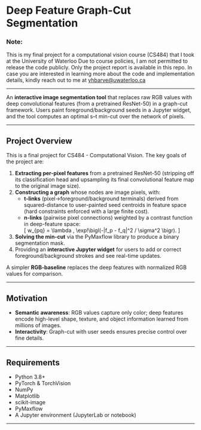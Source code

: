 # Deep Feature Graph-Cut Segmentation

### Note:
This is my final project for a computational vision course (CS484) that I took at the University of Waterloo Due to course policies, I am not permitted to release the code publicly. Only the project report is available in this repo. In case you are interested in learning more about the code and implementation details, kindly reach out to me at yhbarve@uwaterloo.ca

---

An **interactive image segmentation tool** that replaces raw RGB values with deep convolutional features (from a pretrained ResNet-50) in a graph-cut framework. Users paint foreground/background seeds in a Jupyter widget, and the tool computes an optimal s–t min-cut over the network of pixels.

---

## Project Overview

This is a final project for CS484 - Computational Vision. The key goals of the project are:

1. **Extracting per-pixel features** from a pretrained ResNet-50 (stripping off its classification head and upsampling its final convolutional feature map to the original image size).  
2. **Constructing a graph** whose nodes are image pixels, with:
   - **t-links** (pixel→foreground/background terminals) derived from squared-distance to user-painted seed centroids in feature space (hard constraints enforced with a large finite cost).  
   - **n-links** (pairwise pixel connections) weighted by a contrast function in deep-feature space:  
     \[
       w_{pq} = \lambda \, \exp\!\bigl(-\|f_p - f_q\|^2 / \sigma^2 \bigr).
     \]  
3. **Solving the min-cut** via the PyMaxflow library to produce a binary segmentation mask.  
4. Providing an **interactive Jupyter widget** for users to add or correct foreground/background strokes and see real-time updates.

A simpler **RGB-baseline** replaces the deep features with normalized RGB values for comparison.

---

## Motivation

- **Semantic awareness**: RGB values capture only color; deep features encode high-level shape, texture, and object information learned from millions of images.  
- **Interactivity**: Graph-cut with user seeds ensures precise control over fine details.

---

## Requirements

- Python 3.8+  
- PyTorch & TorchVision  
- NumPy  
- Matplotlib  
- scikit-image  
- PyMaxflow  
- A Jupyter environment (JupyterLab or notebook)

---
